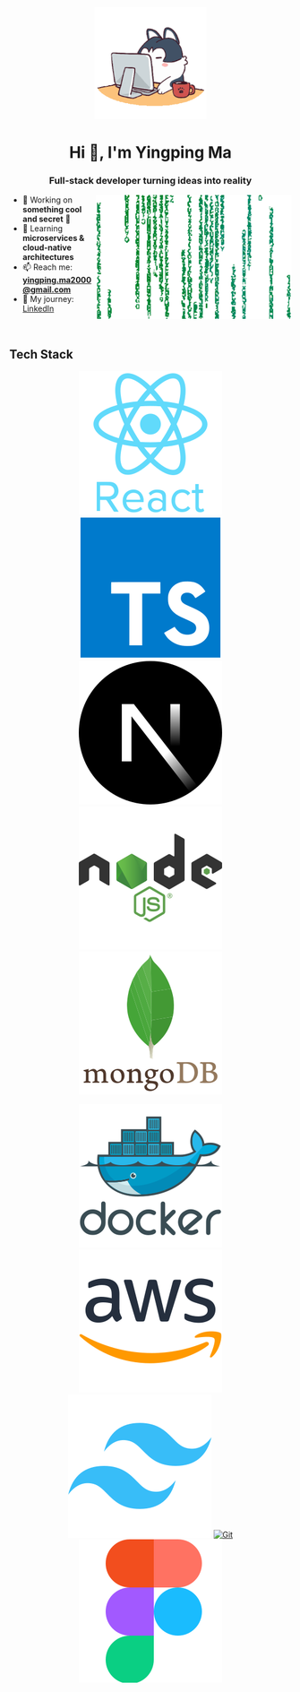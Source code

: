 <div align="center">
  <img src="https://raw.githubusercontent.com/YingpMa/YingpMa/main/angry-2498_256.gif" width="200">
  
  # Hi 👋, I'm Yingping Ma
  ### Full-stack developer turning ideas into reality
</div>

<img align="right" src="https://raw.githubusercontent.com/YingpMa/YingpMa/main/matrix-17974_256.gif" width="350">

- 🔭 Working on **something cool and secret** 🤫
- 🌱 Learning **microservices & cloud-native architectures**
- 📫 Reach me: **yingping.ma2000@gmail.com**
- 📄 My journey: [LinkedIn](https://www.linkedin.com/in/yingping-ma/)

<br clear="right">

## Tech Stack

<div align="center">
  
  [![React](https://raw.githubusercontent.com/devicons/devicon/master/icons/react/react-original-wordmark.svg)](https://reactjs.org/)
  [![TypeScript](https://raw.githubusercontent.com/devicons/devicon/master/icons/typescript/typescript-original.svg)](https://www.typescriptlang.org/)
  [![Next.js](https://raw.githubusercontent.com/devicons/devicon/master/icons/nextjs/nextjs-original.svg)](https://nextjs.org/)
  [![Node.js](https://raw.githubusercontent.com/devicons/devicon/master/icons/nodejs/nodejs-original-wordmark.svg)](https://nodejs.org)
  [![MongoDB](https://raw.githubusercontent.com/devicons/devicon/master/icons/mongodb/mongodb-original-wordmark.svg)](https://www.mongodb.com/)
  
  [![Docker](https://raw.githubusercontent.com/devicons/devicon/master/icons/docker/docker-original-wordmark.svg)](https://www.docker.com/)
  [![AWS](https://raw.githubusercontent.com/devicons/devicon/master/icons/amazonwebservices/amazonwebservices-original-wordmark.svg)](https://aws.amazon.com/)
  [![Tailwind](https://raw.githubusercontent.com/devicons/devicon/master/icons/tailwindcss/tailwindcss-plain.svg)](https://tailwindcss.com/)
  [![Git](https://www.vectorlogo.zone/logos/git-scm/git-scm-icon.svg)](https://git-scm.com/)
  [![Figma](https://raw.githubusercontent.com/devicons/devicon/master/icons/figma/figma-original.svg)](https://www.figma.com/)
  
</div>


